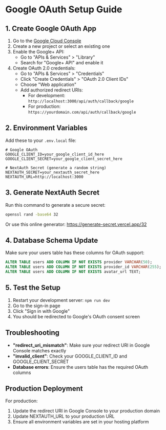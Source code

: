 # Google OAuth Setup Guide

## 1. Create Google OAuth App

1. Go to the [Google Cloud Console](https://console.cloud.google.com/)
2. Create a new project or select an existing one
3. Enable the Google+ API:
   - Go to "APIs & Services" > "Library"
   - Search for "Google+ API" and enable it
4. Create OAuth 2.0 credentials:
   - Go to "APIs & Services" > "Credentials"
   - Click "Create Credentials" > "OAuth 2.0 Client IDs"
   - Choose "Web application"
   - Add authorized redirect URIs:
     - For development: `http://localhost:3000/api/auth/callback/google`
     - For production: `https://yourdomain.com/api/auth/callback/google`

## 2. Environment Variables

Add these to your `.env.local` file:

```env
# Google OAuth
GOOGLE_CLIENT_ID=your_google_client_id_here
GOOGLE_CLIENT_SECRET=your_google_client_secret_here

# NextAuth Secret (generate a random string)
NEXTAUTH_SECRET=your_nextauth_secret_here
NEXTAUTH_URL=http://localhost:3000
```

## 3. Generate NextAuth Secret

Run this command to generate a secure secret:

```bash
openssl rand -base64 32
```

Or use this online generator: https://generate-secret.vercel.app/32

## 4. Database Schema Update

Make sure your users table has these columns for OAuth support:

```sql
ALTER TABLE users ADD COLUMN IF NOT EXISTS provider VARCHAR(50);
ALTER TABLE users ADD COLUMN IF NOT EXISTS provider_id VARCHAR(255);
ALTER TABLE users ADD COLUMN IF NOT EXISTS avatar_url TEXT;
```

## 5. Test the Setup

1. Restart your development server: `npm run dev`
2. Go to the sign-in page
3. Click "Sign in with Google"
4. You should be redirected to Google's OAuth consent screen

## Troubleshooting

- **"redirect_uri_mismatch"**: Make sure your redirect URI in Google Console matches exactly
- **"invalid_client"**: Check your GOOGLE_CLIENT_ID and GOOGLE_CLIENT_SECRET
- **Database errors**: Ensure the users table has the required OAuth columns

## Production Deployment

For production:
1. Update the redirect URI in Google Console to your production domain
2. Update NEXTAUTH_URL to your production URL
3. Ensure all environment variables are set in your hosting platform 